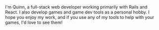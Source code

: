 I'm Quinn, a full-stack web developer working primarily with Rails and React. I also develop games and game dev tools as a personal hobby. I hope you enjoy my work, and if you use any of my tools to help with your games, I'd love to see them!

<!--
**quinnvoker/quinnvoker** is a ✨ _special_ ✨ repository because its `README.md` (this file) appears on your GitHub profile.

Here are some ideas to get you started:

- 🔭 I’m currently working on ...
- 🌱 I’m currently learning ...
- 👯 I’m looking to collaborate on ...
- 🤔 I’m looking for help with ...
- 💬 Ask me about ...
- 📫 How to reach me: ...
- 😄 Pronouns: ...
- ⚡ Fun fact: ...
-->
